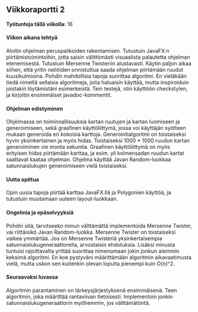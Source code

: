 ## Viikkoraportti 2

**Työtunteja tällä viikolla:** 16

#### Viikon aikana tehtyä

Aloitin ohjelman peruspalikoiden rakentamisen. Tutustuin JavaFX:n piirtämistoimintoihin, jotta saisin välittömästi visuaalista palautetta ohjelman etenemisestä. Tutustuin Mersenne Twisteriin alustavasti. Käytin paljon aikaa siihen, että yritin neliöiden onnistuttua saada ohjelman piirtämään ruudut kuusikulmioina.
Pohdin mahdollisia tapoja suorittaa algoritmi. En vieläkään tiedä nimeltä sellaisia algoritmeja, joita haluaisin käyttää, mutta inspiroiduin joistakin löytämistäni esimerkeistä.
Tein testejä, otin käyttöön checkstylen, ja kirjoitin ensimmäiset javadoc-kommentit.

#### Ohjelman edistyminen

Ohjelmassa on toiminnallisuuksia kartan ruutujen ja kartan luomiseen ja generoimiseen, sekä graafinen käyttöliittymä, jossa voi käyttäjän syötteen mukaan generoida eri kokoisia karttoja. Generointialgoritmi on toistaiseksi hyvin yksinkertainen ja myös hidas. Toistaiseksi 1000 * 1000 ruudun kartan generoiminen vie monta sekuntia. Graafinen käyttöliittymä on myös erityisen hidas piirtämään karttaa, ja esim. yli kolmensadan ruudun kartat saattavat kaataa ohjelman. Ohjelma käyttää Javan Random-luokkaa satunnaislukujen generoimiseen vielä toistaiseksi.

#### Uutta opittua

Opin uusia tapoja piirtää karttaa JavaFX:llä ja Polygonien käyttöä, ja tutustuin muutamaan uuteen layout-luokkaan. 

#### Ongelmia ja epäselvyyksiä

Pohdin sitä, tarvitseeko minun välttämättä implementoida Mersenne Twister, vai riittäisikö Javan Random-luokka. Mersenne Twister on toistaiseksi vaikea ymmärtää. Jos on Mersenne Twisteriä yksinkertaisempia satunnaislukugeneraattoreita, arvostaisin ehdotuksia. 
Lisäksi minusta tuntuisi rajoittavalta yrittää suorittaa nimenomaan jokin jonkun aiemmin keksimä algoritmi. En koe pystyväni määrittämään algoritmin aikavaatimusta vielä, mutta uskon sen kuitenkin olevan lopulta pienempi kuin O(n)^2.

#### Seuraavaksi luvassa

Algoritmin parantaminen on tärkeysjärjestyksenä ensimmäisenä. Teen algoritmin, joka määrittää rantaviivan tietoisesti. Implementoin jonkin satunnaislukugeneraattorin myöhemmin, jos välttämätöntä.